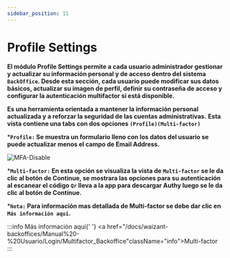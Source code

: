 ```yaml
---
sidebar_position: 11
---
```


# Profile Settings

**El módulo Profile Settings permite a cada usuario administrador gestionar y actualizar su información personal y de acceso dentro del sistema `BackOffice`. Desde esta sección, cada usuario puede modificar sus datos básicos, actualizar su imagen de perfil, definir su contraseña de acceso y configurar la autenticación multifactor si está disponible.**

**Es una herramienta orientada a mantener la información personal actualizada y a reforzar la seguridad de las cuentas administrativas.**
**Esta vista contiene una tabs con dos opciones `(Profile)(Multi-factor)`**

***`Profile:` Se muestra un formulario lleno con los datos del usuario se puede actualizar menos el campo de Email Address.**

![MFA-Disable](/img/backoffice-user/profile_settings_backoffice.png)

***`Multi-factor:` En esta opción se visualiza la vista de `Multi-factor` se le da clic al botón de Continue, se mostrara las opciones para su autenticación al escanear el código `Qr` lleva a la app para descargar Authy luego se le da clic al botón de Continue.**

***`Nota:` Para información mas detallada de Multi-factor se debe dar clic en `Más información aquí`.**

:::info
Más información aquí{' '}
<a href="/docs/waizant-backoffices/Manual%20-%20Usuario/Login/Multifactor_Backoffice"className="info">Multi-factor</a>
:::
